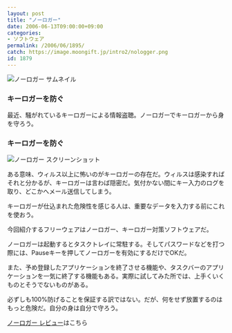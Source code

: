 ```yaml
---
layout: post
title: "ノーロガー"
date: 2006-06-13T09:00:00+09:00
categories:
- ソフトウェア
permalink: /2006/06/1895/
catch: https://image.moongift.jp/intro2/nologger.png
id: 1879
---
```

 ![ノーロガー サムネイル](https://image.moongift.jp/intro2/nologger.t.png "ノーロガー サムネイル")
  

### キーロガーを防ぐ
  
最近、騒がれているキーロガーによる情報盗聴。ノーロガーでキーロガーから身を守ろう。  
<!--more-->  

### キーロガーを防ぐ
  

![ノーロガー スクリーンショット](https://image.moongift.jp/intro2/nologger.png "ノーロガー スクリーンショット")

  

ある意味、ウィルス以上に怖いのがキーロガーの存在だ。ウィルスは感染すればそれと分かるが、キーロガーは言わば隠密だ。気付かない間にキー入力のログを取り、どこかへメール送信してしまう。

  

キーロガーが仕込まれた危険性を感じる人は、重要なデータを入力する前にこれを使おう。

  

今回紹介するフリーウェアはノーロガー、キーロガー対策ソフトウェアだ。

  

ノーロガーは起動するとタスクトレイに常駐する。そしてパスワードなどを打つ際には、Pauseキーを押してノーロガーを有効にするだけでOKだ。

  

また、予め登録したアプリケーションを終了させる機能や、タスクバーのアプリケーションを一気に終了する機能もある。実際に試してみた所では、上手くいくものとそうでないものがある。

  

必ずしも100%防げることを保証する訳ではない。だが、何をせず放置するのはもっと危険だ。自分の身は自分で守ろう。

  

[ノーロガー レビュー](http://fw.moongift.jp/review/i-1897.html)はこちら

